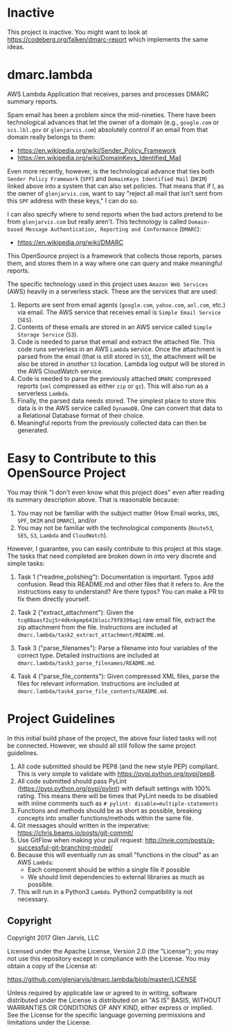 # Inactive

This project is inactive. You might want to look at https://codeberg.org/falken/dmarc-report which implements the same ideas.

# dmarc.lambda
AWS Lambda Application that receives, parses and processes DMARC summary reports.

Spam email has been a problem since the mid-nineties. There have been technological advances that let the owner of a domain (e.g., `google.com` or `scs.lbl.gov` or `glenjarvis.com`) absolutely control if an email from that domain really belongs to them:

- https://en.wikipedia.org/wiki/Sender_Policy_Framework
- https://en.wikipedia.org/wiki/DomainKeys_Identified_Mail

Even more recently, however, is the technological advance that ties both `Sender Policy Framework` (`SPF`) and `DomainKeys Identified Mail` (`DKIM`) linked above into a system that can also set policies. That means that if I, as the owner of `glenjarvis.com`, want to say "reject all mail that isn't sent from this `SPF` address with these keys," I can do so. 

I can also specify where to send reports when the bad actors pretend to be from `glenjarvis.com` but really aren't. This technology is called `Domain-based Message Authentication, Reporting and Conformance` (`DMARC`):

- https://en.wikipedia.org/wiki/DMARC

This OpenSource project is a framework that collects those reports, parses them, and stores them in a way where one can query and make meaningful reports.

The specific technology used in this project uses `Amazon Web Services` (AWS) heavily in a serverless stack. These are the services that are used:

1. Reports are sent from email agents (`google.com`, `yahoo.com`, `aol.com`, etc.) via email. The AWS service that receives email is `Simple Email Service` (`SES`).
1. Contents of these emails are stored in an AWS service called `Simple Storage Service` (`S3`).
1. Code is needed to parse that email and extract the attached file. This code runs serverless in an AWS `Lambda` service. Once the attachment is parsed from the email (that is still stored in `S3`), the attachment will be also be stored in *another* `S3` location. Lambda log output will be stored in the AWS CloudWatch service.
1. Code is needed to parse the previously attached `DMARC` compressed reports (`xml` compressed as either `zip` or `gz`). This will also run as a serverless `Lambda`.
1. Finally, the parsed data needs stored. The simplest place to store this data is in the AWS service called `DynamoDB`. One can convert that data to a Relational Database format of their choice.
1. Meaningful reports from the previously collected data can then be generated.

# Easy to Contribute to this OpenSource Project

You may think "I don't even know what this project does" even after reading its summary description above. That is reasonable because:

1. You may not be familiar with the subject matter (How Email works, `DNS`, `SPF`, `DKIM` and `DMARC`), and/or
2. You may not be familiar with the technological components (`Route53`, `SES`, `S3`, `Lambda` and `CloudWatch`).

However, I guarantee, you can easily contribute to this project at this stage. The tasks that need completed are broken down in into very discrete and simple tasks:

1. Task 1 ("readme_polishing"): Documentation is important. Typos add confusion. Read this README.md and other files that it refers to. Are the instructions easy to understand? Are there typos? You can make a PR to fix them directly yourself.

1. Task 2 ("extract_attachment"): Given the `tcq88aasf2uj5r4dknkpmp641bloic79f8399ag1` raw email file, extract the zip attachment from the file. Instructions are included at `dmarc.lambda/task2_extract_attachment/README.md`.

1. Task 3 ("parse_filenames"): Parse a filename into four variables of the correct type. Detailed instructions are included at `dmarc.lambda/task3_parse_filenames/README.md`.

1. Task 4 ("parse_file_contents"): Given compressed XML files, parse the files for relevant information. Instructions are included at `dmarc.lambda/task4_parse_file_contents/README.md`.

# Project Guidelines

In this initial build phase of the project, the above four listed tasks will not be connected. However, we should all still follow the same project guidelines.

1. All code submitted should be PEP8 (and the new style PEP) compliant. This is very simple to validate with https://pypi.python.org/pypi/pep8.
1. All code submitted should pass PyLint (https://pypi.python.org/pypi/pylint) with default settings with 100% rating. This means there will be times that PyLint needs to be disabled with inline comments such as `# pylint: disable=multiple-statements`
1. Functions and methods should be as short as possible, breaking concepts into smaller functions/methods within the same file.
1. Git messages should written in the imperative: https://chris.beams.io/posts/git-commit/
1. Use GitFlow when making your pull request: http://nvie.com/posts/a-successful-git-branching-model/
1. Because this will eventually run as small "functions in the cloud" as an AWS `Lambda`:
    - Each component should be within a single file if possible
    - We should limit dependencies to external libraries as much as possible.
1. This will run in a Python3 `Lambda`. Python2 compatibility is not necessary.

## Copyright
Copyright 2017 Glen Jarvis, LLC

Licensed under the Apache License, Version 2.0 (the "License"); you may not use
this repository except in compliance with the License.  You may obtain a copy of the
License at:

https://github.com/glenjarvis/dmarc.lambda/blob/master/LICENSE

Unless required by applicable law or agreed to in writing, software distributed
under the License is distributed on an "AS IS" BASIS, WITHOUT WARRANTIES OR
CONDITIONS OF ANY KIND, either express or implied.  See the License for the
specific language governing permissions and limitations under the License.

